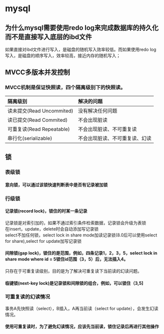 # mysql
## 为什么mysql需要使用redo log来完成数据库的持久化而不是直接写入底层的ibd文件
如果直接对ibd文件进行写入，是磁盘的随机写入效率较低。而如果使用redo log写入，是磁盘的顺序写入，效率较高，接近内存的随机写入；
## MVCC多版本并发控制
### MVCC机制是保证快照读，四个隔离级别下的快照读。
隔离级别 | 解决的问题 |  
| :---- | :----|
|读未提交(Read Uncommited) | 没有解决任何问题| 
|读已提交(Read Commited)   | 不会出现脏读|
|可重复读(Read Repeatable) | 不会出现脏读、不可重复读|
|串行化(serializable)      | 不会出现脏读、不可重复读、幻读|
## 锁
### 表级锁
#### 意向锁，可以通过该锁快速判断表中是否有记录被加锁
### 行级锁
#### 记录锁(record lock)，锁住的时某一条记录
记录锁是对索引加的，如果不通过索引条件检索数据，记录锁会升级为表锁  
在insert，update，delete时会自动添加写记录锁  
select不加任何锁，select lock in share mode加读记录锁(8.0后可以使用select for share),select for update加写记录锁  

#### 间隙锁(gap lock)，锁住的是范围，例如，四条记录1，2，3，5，select lock in share mode where id = 5锁住id范围（3，5）后，无法插入4。
只存在于可重复读级别，目的是为了解决可重复读下当前读的幻读问题。  
#### 临键锁(next-key lock)是记录锁和间隙锁的组合，例如，可以锁住（3,5]

### 可重复读的幻读情况
事务A先快照读（select），B插入，A再当前读（select for update），会发生幻读情况。
#### 使用可重复读时，为了避免幻读情况，应该先当前读，锁住记录后再进行其他操作

